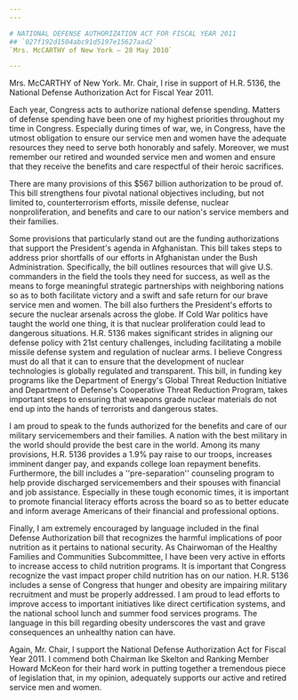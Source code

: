 ```yaml
---
---

# NATIONAL DEFENSE AUTHORIZATION ACT FOR FISCAL YEAR 2011
## `027f192d1504abc91d5197e15627aad2`
`Mrs. McCARTHY of New York — 28 May 2010`

---
```



Mrs. McCARTHY of New York. Mr. Chair, I rise in support of H.R. 5136, 
the National Defense Authorization Act for Fiscal Year 2011.

Each year, Congress acts to authorize national defense spending. 
Matters of defense spending have been one of my highest priorities 
throughout my time in Congress. Especially during times of war, we, in 
Congress, have the utmost obligation to ensure our service men and 
women have the adequate resources they need to serve both honorably and 
safely. Moreover, we must remember our retired and wounded service men 
and women and ensure that they receive the benefits and care respectful 
of their heroic sacrifices.

There are many provisions of this $567 billion authorization to be 
proud of. This bill strengthens four pivotal national objectives 
including, but not limited to, counterterrorism efforts, missile 
defense, nuclear nonproliferation, and benefits and care to our 
nation's service members and their families.

Some provisions that particularly stand out are the funding 
authorizations that support the President's agenda in Afghanistan. This 
bill takes steps to address prior shortfalls of our efforts in 
Afghanistan under the Bush Administration. Specifically, the bill 
outlines resources that will give U.S. commanders in the field the 
tools they need for success, as well as the means to forge meaningful 
strategic partnerships with neighboring nations so as to both 
facilitate victory and a swift and safe return for our brave service 
men and women. The bill also furthers the President's efforts to secure 
the nuclear arsenals across the globe. If Cold War politics have taught 
the world one thing, it is that nuclear proliferation could lead to 
dangerous situations. H.R. 5136 makes significant strides in aligning 
our defense policy with 21st century challenges, including facilitating 
a mobile missile defense system and regulation of nuclear arms. I 
believe Congress must do all that it can to ensure that the development 
of nuclear technologies is globally regulated and transparent. This 
bill, in funding key programs like the Department of Energy's Global 
Threat Reduction Initiative and Department of Defense's Cooperative 
Threat Reduction Program, takes important steps to ensuring that 
weapons grade nuclear materials do not end up into the hands of 
terrorists and dangerous states.

I am proud to speak to the funds authorized for the benefits and care 
of our military servicemembers and their families. A nation with the 
best military in the world should provide the best care in the world. 
Among its many provisions, H.R. 5136 provides a 1.9% pay raise to our 
troops, increases imminent danger pay, and expands college loan 
repayment benefits. Furthermore, the bill includes a ''pre-separation'' 
counseling program to help provide discharged servicemembers and their 
spouses with financial and job assistance. Especially in these tough 
economic times, it is important to promote financial literacy efforts 
across the board so as to better educate and inform average Americans 
of their financial and professional options.

Finally, I am extremely encouraged by language included in the final 
Defense Authorization bill that recognizes the harmful implications of 
poor nutrition as it pertains to national security. As Chairwoman of 
the Healthy Families and Communities Subcommittee, I have been very 
active in efforts to increase access to child nutrition programs. It is 
important that Congress recognize the vast impact proper child 
nutrition has on our nation. H.R. 5136 includes a sense of Congress 
that hunger and obesity are impairing military recruitment and must be 
properly addressed. I am proud to lead efforts to improve access to 
important initiatives like direct certification systems, and the 
national school lunch and summer food services programs. The language 
in this bill regarding obesity underscores the vast and grave 
consequences an unhealthy nation can have.

Again, Mr. Chair, I support the National Defense Authorization Act 
for Fiscal Year 2011. I commend both Chairman Ike Skelton and Ranking 
Member Howard McKeon for their hard work in putting together a 
tremendous piece of legislation that, in my opinion, adequately 
supports our active and retired service men and women.
